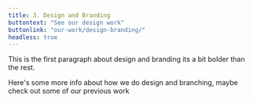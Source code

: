 ```yaml
---
title: 3. Design and Branding
buttontext: "See our design work"
buttonlink: "our-work/design-branding/"
headless: true
---
```


This is the first paragraph about design and branding its a bit bolder than the rest.

Here's some more info about how we do design and branching, maybe check out some of our previous work
